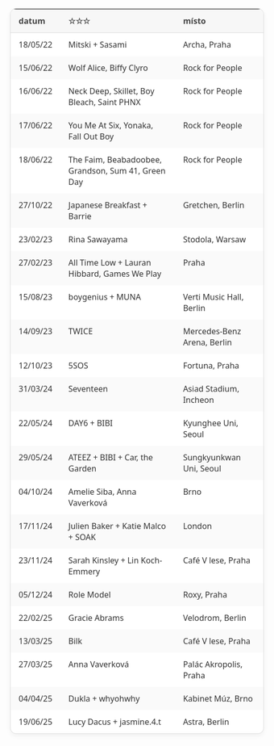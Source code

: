 <style>
  table {
    width: 100%;
    border-collapse: separate;
    border-spacing: 0;
    margin-top: 2rem;
    font-family: 'Segoe UI', sans-serif;
    font-size: 1rem;
    background-color: #fff;
    border: 1px solid #ddd;
    border-radius: 12px;
    overflow: hidden;
    box-shadow: 0 4px 10px rgba(0, 0, 0, 0.05);
  }

  thead {
    background-color: #f7f7f7;
  }

  th, td {
    padding: 0.75rem 1rem;
    text-align: left;
  }

  th {
    font-weight: 600;
    color: #444;
    border-bottom: 1px solid #ddd;
  }

  tbody tr:nth-child(even) {
    background-color: #fafafa;
  }

  tbody tr:hover {
    background-color: #f0f8ff;
  }

  td {
    color: #333;
    vertical-align: top;
  }

  @media (max-width: 768px) {
    table, thead, tbody, th, td, tr {
      display: block;
    }
    thead {
      display: none;
    }
    tr {
      margin-bottom: 1rem;
    }
    td {
      padding: 0.5rem 1rem;
      border-bottom: 1px solid #eee;
    }
    td::before {
      content: attr(data-label);
      font-weight: bold;
      display: block;
      margin-bottom: 0.25rem;
      color: #555;
    }
  }
</style>

<table>
  <thead>
    <tr>
      <th>datum</th>
      <th>☆☆☆</th>
      <th>místo</th>
    </tr>
  </thead>
  <tbody>
    <tr><td data-label="datum">18/05/22</td><td data-label="☆☆☆">Mitski + Sasami</td><td data-label="místo">Archa, Praha</td></tr>
    <tr><td data-label="datum">15/06/22</td><td data-label="☆☆☆">Wolf Alice, Biffy Clyro</td><td data-label="místo">Rock for People</td></tr>
    <tr><td data-label="datum">16/06/22</td><td data-label="☆☆☆">Neck Deep, Skillet, Boy Bleach, Saint PHNX</td><td data-label="místo">Rock for People</td></tr>
    <tr><td data-label="datum">17/06/22</td><td data-label="☆☆☆">You Me At Six, Yonaka, Fall Out Boy</td><td data-label="místo">Rock for People</td></tr>
    <tr><td data-label="datum">18/06/22</td><td data-label="☆☆☆">The Faim, Beabadoobee, Grandson, Sum 41, Green Day</td><td data-label="místo">Rock for People</td></tr>
    <tr><td data-label="datum">27/10/22</td><td data-label="☆☆☆">Japanese Breakfast + Barrie</td><td data-label="místo">Gretchen, Berlin</td></tr>
    <tr><td data-label="datum">23/02/23</td><td data-label="☆☆☆">Rina Sawayama</td><td data-label="místo">Stodola, Warsaw</td></tr>
    <tr><td data-label="datum">27/02/23</td><td data-label="☆☆☆">All Time Low + Lauran Hibbard, Games We Play</td><td data-label="místo">Praha</td></tr>
    <tr><td data-label="datum">15/08/23</td><td data-label="☆☆☆">boygenius + MUNA</td><td data-label="místo">Verti Music Hall, Berlin</td></tr>
    <tr><td data-label="datum">14/09/23</td><td data-label="☆☆☆">TWICE</td><td data-label="místo">Mercedes-Benz Arena, Berlin</td></tr>
    <tr><td data-label="datum">12/10/23</td><td data-label="☆☆☆">5SOS</td><td data-label="místo">Fortuna, Praha</td></tr>
    <tr><td data-label="datum">31/03/24</td><td data-label="☆☆☆">Seventeen</td><td data-label="místo">Asiad Stadium, Incheon</td></tr>
    <tr><td data-label="datum">22/05/24</td><td data-label="☆☆☆">DAY6 + BIBI</td><td data-label="místo">Kyunghee Uni, Seoul</td></tr>
    <tr><td data-label="datum">29/05/24</td><td data-label="☆☆☆">ATEEZ + BIBI + Car, the Garden</td><td data-label="místo">Sungkyunkwan Uni, Seoul</td></tr>
    <tr><td data-label="datum">04/10/24</td><td data-label="☆☆☆">Amelie Siba, Anna Vaverková</td><td data-label="místo">Brno</td></tr>
    <tr><td data-label="datum">17/11/24</td><td data-label="☆☆☆">Julien Baker + Katie Malco + SOAK</td><td data-label="místo">London</td></tr>
    <tr><td data-label="datum">23/11/24</td><td data-label="☆☆☆">Sarah Kinsley + Lin Koch-Emmery</td><td data-label="místo">Café V lese, Praha</td></tr>
    <tr><td data-label="datum">05/12/24</td><td data-label="☆☆☆">Role Model</td><td data-label="místo">Roxy, Praha</td></tr>
    <tr><td data-label="datum">22/02/25</td><td data-label="☆☆☆">Gracie Abrams</td><td data-label="místo">Velodrom, Berlin</td></tr>
    <tr><td data-label="datum">13/03/25</td><td data-label="☆☆☆">Bilk</td><td data-label="místo">Café V lese, Praha</td></tr>
    <tr><td data-label="datum">27/03/25</td><td data-label="☆☆☆">Anna Vaverková</td><td data-label="místo">Palác Akropolis, Praha</td></tr>
    <tr><td data-label="datum">04/04/25</td><td data-label="☆☆☆">Dukla + whyohwhy</td><td data-label="místo">Kabinet Múz, Brno</td></tr>
    <tr><td data-label="datum">19/06/25</td><td data-label="☆☆☆">Lucy Dacus + jasmine.4.t</td><td data-label="místo">Astra, Berlin</td></tr>
